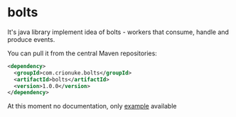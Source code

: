 bolts
====
It's java library implement idea of bolts - workers that consume, handle and produce events.

You can pull it from the central Maven repositories:
```xml
<dependency>
  <groupId>com.crionuke.bolts</groupId>
  <artifactId>bolts</artifactId>
  <version>1.0.0</version>
</dependency>
```

At this moment no documentation, only [example](https://github.com/crionuke/bolts/tree/master/examples/udp-echo-server) available
